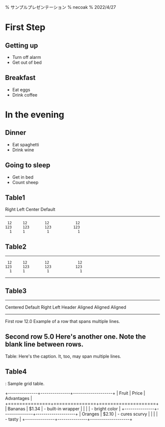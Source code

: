 % サンプルプレゼンテーション
% necoak
% 2022/4/27

# First Step

## Getting up

- Turn off alarm
- Get out of bed

## Breakfast

- Eat eggs
- Drink coffee

# In the evening

## Dinner

- Eat spaghetti
- Drink wine


## Going to sleep

- Get in bed
- Count sheep



## Table1

  Right     Left     Center     Default
-------     ------ ----------   -------
     12     12        12            12
    123     123       123          123
      1     1          1             1

## Table2

-------     ------ ----------   -------
     12     12        12             12
    123     123       123           123
      1     1          1              1
-------     ------ ----------   -------

##  Table3
-------------------------------------------------------------
 Centered   Default           Right Left
  Header    Aligned         Aligned Aligned
----------- ------- --------------- -------------------------
   First    row                12.0 Example of a row that
                                    spans multiple lines.

  Second    row                 5.0 Here's another one. Note
                                    the blank line between
                                    rows.
-------------------------------------------------------------

Table: Here's the caption. It, too, may span
multiple lines.

## Table4

: Sample grid table.

+---------------+---------------+--------------------+
| Fruit         | Price         | Advantages         |
+===============+===============+====================+
| Bananas       | $1.34         | - built-in wrapper |
|               |               | - bright color     |
+---------------+---------------+--------------------+
| Oranges       | $2.10         | - cures scurvy     |
|               |               | - tasty            |
+---------------+---------------+--------------------+



